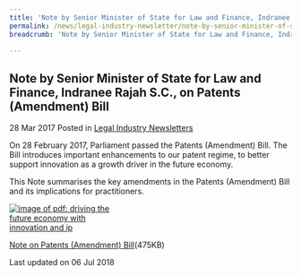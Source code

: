 ```yaml
---
title: 'Note by Senior Minister of State for Law and Finance, Indranee Rajah S.C., on Patents (Amendment) Bill'
permalink: /news/legal-industry-newsletter/note-by-senior-minister-of-state-for-law-and-finance--indranee-r0/
breadcrumb: 'Note by Senior Minister of State for Law and Finance, Indranee Rajah S.C., on Patents (Amendment) Bill'

---
```



<style>
  .image {width: 200px;}
  .image img {max-width: 100%;}
</style>

Note by Senior Minister of State for Law and Finance, Indranee Rajah S.C., on Patents (Amendment) Bill
---

28 Mar 2017 Posted in [Legal Industry Newsletters](/news/legal-industry-newsletters/)

On 28 February 2017, Parliament passed the Patents (Amendment) Bill. The Bill introduces important enhancements to our patent regime, to better support innovation as a growth driver in the future economy.

This Note summarises the key amendments in the Patents (Amendment) Bill and its implications for practitioners.

<div class="image">
  <a href="/files/NoteonPatentsAmendmentBill.pdf"><img src="/images/1530863920373.jpg" alt="image of pdf: driving the future economy with innovation and ip"></a>
</div>

<a href="/files/NoteonPatentsAmendmentBill.pdf">Note on Patents (Amendment) Bill</a>(475KB)

<p class="right-side-updated">Last updated on 06 Jul 2018</p>
